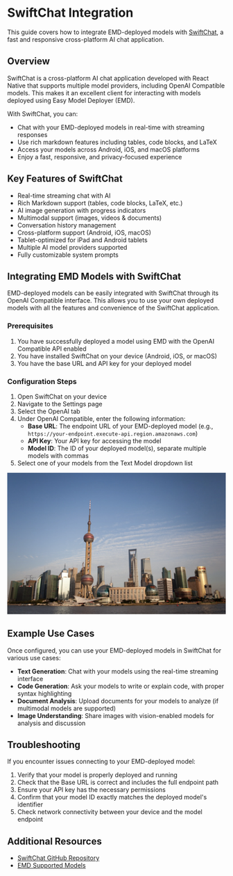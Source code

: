 # SwiftChat Integration

This guide covers how to integrate EMD-deployed models with [SwiftChat](https://github.com/aws-samples/swift-chat), a fast and responsive cross-platform AI chat application.

## Overview

SwiftChat is a cross-platform AI chat application developed with React Native that supports multiple model providers, including OpenAI Compatible models. This makes it an excellent client for interacting with models deployed using Easy Model Deployer (EMD).

With SwiftChat, you can:
- Chat with your EMD-deployed models in real-time with streaming responses
- Use rich markdown features including tables, code blocks, and LaTeX
- Access your models across Android, iOS, and macOS platforms
- Enjoy a fast, responsive, and privacy-focused experience

## Key Features of SwiftChat

- Real-time streaming chat with AI
- Rich Markdown support (tables, code blocks, LaTeX, etc.)
- AI image generation with progress indicators
- Multimodal support (images, videos & documents)
- Conversation history management
- Cross-platform support (Android, iOS, macOS)
- Tablet-optimized for iPad and Android tablets
- Multiple AI model providers supported
- Fully customizable system prompts

## Integrating EMD Models with SwiftChat

EMD-deployed models can be easily integrated with SwiftChat through its OpenAI Compatible interface. This allows you to use your own deployed models with all the features and convenience of the SwiftChat application.

### Prerequisites

1. You have successfully deployed a model using EMD with the OpenAI Compatible API enabled
2. You have installed SwiftChat on your device (Android, iOS, or macOS)
3. You have the base URL and API key for your deployed model

### Configuration Steps

1. Open SwiftChat on your device
2. Navigate to the Settings page
3. Select the OpenAI tab
4. Under OpenAI Compatible, enter the following information:
   - **Base URL**: The endpoint URL of your EMD-deployed model (e.g., `https://your-endpoint.execute-api.region.amazonaws.com`)
   - **API Key**: Your API key for accessing the model
   - **Model ID**: The ID of your deployed model(s), separate multiple models with commas
5. Select one of your models from the Text Model dropdown list

![SwiftChat OpenAI Compatible Settings](../images/sample.png)

## Example Use Cases

Once configured, you can use your EMD-deployed models in SwiftChat for various use cases:

- **Text Generation**: Chat with your models using the real-time streaming interface
- **Code Generation**: Ask your models to write or explain code, with proper syntax highlighting
- **Document Analysis**: Upload documents for your models to analyze (if multimodal models are supported)
- **Image Understanding**: Share images with vision-enabled models for analysis and discussion

## Troubleshooting

If you encounter issues connecting to your EMD-deployed model:

1. Verify that your model is properly deployed and running
2. Check that the Base URL is correct and includes the full endpoint path
3. Ensure your API key has the necessary permissions
4. Confirm that your model ID exactly matches the deployed model's identifier
5. Check network connectivity between your device and the model endpoint

## Additional Resources

- [SwiftChat GitHub Repository](https://github.com/aws-samples/swift-chat)
- [EMD Supported Models](supported_models.md)
